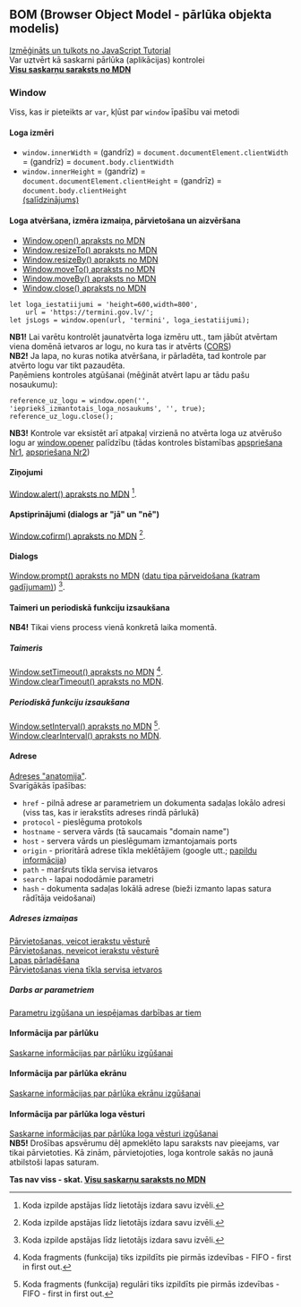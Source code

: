 ## BOM (Browser Object Model - pārlūka objekta modelis)
[Izmēģināts un tulkots no JavaScript Tutorial](https://www.javascripttutorial.net/javascript-bom/)  
Var uztvērt kā saskarni pārlūka (aplikācijas) kontrolei  
**[Visu saskarņu saraksts no MDN](https://developer.mozilla.org/en-US/docs/Web/API#interfaces)**


### Window
Viss, kas ir pieteikts ar ```var```, kļūst par ```window``` īpašību vai metodi  


#### Loga izmēri
- ```window.innerWidth``` = (gandrīz) = ```document.documentElement.clientWidth``` = (gandrīz) = ```document.body.clientWidth```
- ```window.innerHeight``` = (gandrīz) = ```document.documentElement.clientHeight``` = (gandrīz) = ```document.body.clientHeight```  
[(salīdzinājums)](https://stackoverflow.com/questions/6942785/window-innerwidth-vs-document-documentelement-clientwidth)


#### Loga atvēršana, izmēra izmaiņa, pārvietošana un aizvēršana
- [Window.open() apraksts no MDN](https://developer.mozilla.org/en-US/docs/Web/API/Window/open)  
- [Window.resizeTo() apraksts no MDN](https://developer.mozilla.org/en-US/docs/Web/API/Window/resizeTo)
- [Window.resizeBy() apraksts no MDN](https://developer.mozilla.org/en-US/docs/Web/API/Window/resizeBy)
- [Window.moveTo() apraksts no MDN](https://developer.mozilla.org/en-US/docs/Web/API/Window/moveTo)
- [Window.moveBy() apraksts no MDN](https://developer.mozilla.org/en-US/docs/Web/API/Window/moveBy)
- [Window.close() apraksts no MDN](https://developer.mozilla.org/en-US/docs/Web/API/Window/close)  

```
let loga_iestatiijumi = 'height=600,width=800',
    url = 'https://termini.gov.lv/';
let jsLogs = window.open(url, 'termini', loga_iestatiijumi);
```

**NB1!** Lai varētu kontrolēt jaunatvērta loga izmēru utt., tam jābūt atvērtam viena domēnā ietvaros ar logu, no kura tas ir atvērts ([CORS](https://developer.mozilla.org/en-US/docs/Web/HTTP/CORS))  
**NB2!** Ja lapa, no kuras notika atvēršana, ir pārladēta, tad kontrole par atvērto logu var tikt pazaudēta.  
Paņēmiens kontroles atgūšanai (mēģināt atvērt lapu ar tādu pašu nosaukumu):  
```
reference_uz_logu = window.open('', 'iepriekš_izmantotais_loga_nosaukums', '', true);
reference_uz_logu.close();
```
**NB3!** Kontrole var eksistēt arī atpakaļ virzienā no atvērta loga uz atvērušo logu ar [window.opener](https://developer.mozilla.org/en-US/docs/Web/API/Window/opener) palīdzību (tādas kontroles bīstamības [apspriešana Nr1](https://mathiasbynens.github.io/rel-noopener/), [apspriešana Nr2](https://owasp.org/www-community/attacks/Reverse_Tabnabbing))


#### Ziņojumi
[Window.alert() apraksts no MDN](https://developer.mozilla.org/en-US/docs/Web/API/Window/alert) [^note_exec_stop_1].


#### Apstiprinājumi (dialogs ar "jā" un "nē")
[Window.cofirm() apraksts no MDN](https://developer.mozilla.org/en-US/docs/Web/API/Window/confirm) [^note_exec_stop_1].


#### Dialogs
[Window.prompt() apraksts no MDN](https://developer.mozilla.org/en-US/docs/Web/API/Window/prompt) ([datu tipa pārveidošana (katram gadījumam)](https://developer.mozilla.org/en-US/docs/Web/JavaScript/Reference/Global_Objects/Number)) [^note_exec_stop_1].

[^note_exec_stop_1]: Koda izpilde apstājas līdz lietotājs izdara savu izvēli.


#### Taimeri un periodiskā funkciju izsaukšana
**NB4!** Tikai viens process vienā konkretā laika momentā.
##### Taimeris
[Window.setTimeout() apraksts no MDN](https://developer.mozilla.org/en-US/docs/Web/API/setTimeout) [^note_exec_cont_1].  
[Window.clearTimeout() apraksts no MDN](https://developer.mozilla.org/en-US/docs/Web/API/clearTimeout).  
[^note_exec_cont_1]: Koda fragments (funkcija) tiks izpildīts pie pirmās izdevības - FIFO - first in first out.

##### Periodiskā funkciju izsaukšana
[Window.setInterval() apraksts no MDN](https://developer.mozilla.org/en-US/docs/Web/API/setInterval) [^note_exec_cont_2].  
[Window.clearInterval() apraksts no MDN](https://developer.mozilla.org/en-US/docs/Web/API/clearInterval).  
[^note_exec_cont_2]: Koda fragments (funkcija) regulāri tiks izpildīts pie pirmās izdevības - FIFO - first in first out.


#### Adrese
[Adreses "anatomija"](https://developer.mozilla.org/en-US/docs/Web/API/Location).  
Svarīgākās īpašības:  
- ```href``` - pilnā adrese ar parametriem un dokumenta sadaļas lokālo adresi (viss tas, kas ir ierakstīts adreses rindā pārlukā)
- ```protocol``` - pieslēguma protokols
- ```hostname``` - servera vārds (tā saucamais "domain name")
- ```host``` - servera vārds un pieslēgumam izmantojamais ports
- ```origin``` - prioritārā adrese tīkla meklētājiem (google utt.; [papildu informācija](https://www.shopify.com/partners/blog/canonical-urls))
- ```path``` - maršruts tīkla servisa ietvaros
- ```search``` - lapai nododāmie parametri
- ```hash``` - dokumenta sadaļas lokālā adrese (bieži izmanto lapas satura rādītāja veidošanai)

##### Adreses izmaiņas
[Pārvietošanas, veicot ierakstu vēsturē](https://developer.mozilla.org/en-US/docs/Web/API/Location/assign)  
[Pārvietošanas, neveicot ierakstu vēsturē](https://developer.mozilla.org/en-US/docs/Web/API/Location/replace)  
[Lapas pārladēšana](https://developer.mozilla.org/en-US/docs/Web/API/Location/reload)  
[Pārvietošanas viena tīkla servisa ietvaros](https://www.javascripttutorial.net/javascript-bom/javascript-redirect/)

##### Darbs ar parametriem
[Parametru izgūšana un iespējamas darbības ar tiem](https://www.javascripttutorial.net/javascript-bom/javascript-get-query-string/)


#### Informācija par pārlūku
[Saskarne informācijas par pārlūku izgūšanai](https://developer.mozilla.org/en-US/docs/Web/API/Navigator)


#### Informācija par pārlūka ekrānu
[Saskarne informācijas par pārlūka ekrānu izgūšanai](https://developer.mozilla.org/en-US/docs/Web/API/Screen)


#### Informācija par pārlūka loga vēsturi
[Saskarne informācijas par pārlūka loga vēsturi izgūšanai](https://developer.mozilla.org/en-US/docs/Web/API/History)  
**NB5!** Drošības apsvērumu dēļ apmeklēto lapu saraksts nav pieejams, var tikai pārvietoties. Kā zinām, pārvietojoties, loga kontrole sakās no jaunā atbilstoši lapas saturam.

**Tas nav viss - skat. [Visu saskarņu saraksts no MDN](#bom-browser-object-model---p%C4%81rl%C5%ABka-objekta-modelis)**